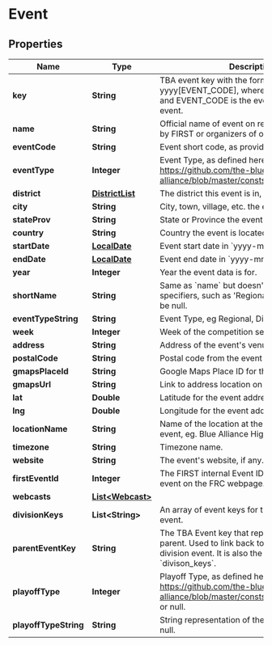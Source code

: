 
# Event

## Properties
Name | Type | Description | Notes
------------ | ------------- | ------------- | -------------
**key** | **String** | TBA event key with the format yyyy[EVENT_CODE], where yyyy is the year, and EVENT_CODE is the event code of the event. | 
**name** | **String** | Official name of event on record either provided by FIRST or organizers of offseason event. | 
**eventCode** | **String** | Event short code, as provided by FIRST. | 
**eventType** | **Integer** | Event Type, as defined here: https://github.com/the-blue-alliance/the-blue-alliance/blob/master/consts/event_type.py#L2 | 
**district** | [**DistrictList**](DistrictList.md) | The district this event is in, may be null. |  [optional]
**city** | **String** | City, town, village, etc. the event is located in. |  [optional]
**stateProv** | **String** | State or Province the event is located in. |  [optional]
**country** | **String** | Country the event is located in. |  [optional]
**startDate** | [**LocalDate**](LocalDate.md) | Event start date in &#x60;yyyy-mm-dd&#x60; format. | 
**endDate** | [**LocalDate**](LocalDate.md) | Event end date in &#x60;yyyy-mm-dd&#x60; format. | 
**year** | **Integer** | Year the event data is for. | 
**shortName** | **String** | Same as &#x60;name&#x60; but doesn&#39;t include event specifiers, such as &#39;Regional&#39; or &#39;District&#39;. May be null. |  [optional]
**eventTypeString** | **String** | Event Type, eg Regional, District, or Offseason. | 
**week** | **Integer** | Week of the competition season this event is in. |  [optional]
**address** | **String** | Address of the event&#39;s venue, if available. |  [optional]
**postalCode** | **String** | Postal code from the event address. |  [optional]
**gmapsPlaceId** | **String** | Google Maps Place ID for the event address. |  [optional]
**gmapsUrl** | **String** | Link to address location on Google Maps. |  [optional]
**lat** | **Double** | Latitude for the event address. |  [optional]
**lng** | **Double** | Longitude for the event address. |  [optional]
**locationName** | **String** | Name of the location at the address for the event, eg. Blue Alliance High School. |  [optional]
**timezone** | **String** | Timezone name. |  [optional]
**website** | **String** | The event&#39;s website, if any. |  [optional]
**firstEventId** | **Integer** | The FIRST internal Event ID, used to link to the event on the FRC webpage. |  [optional]
**webcasts** | [**List&lt;Webcast&gt;**](Webcast.md) |  |  [optional]
**divisionKeys** | **List&lt;String&gt;** | An array of event keys for the divisions at this event. |  [optional]
**parentEventKey** | **String** | The TBA Event key that represents the event&#39;s parent. Used to link back to the event from a division event. It is also the inverse relation of &#x60;divison_keys&#x60;. |  [optional]
**playoffType** | **Integer** | Playoff Type, as defined here: https://github.com/the-blue-alliance/the-blue-alliance/blob/master/consts/playoff_type.py#L4, or null. |  [optional]
**playoffTypeString** | **String** | String representation of the &#x60;playoff_type&#x60;, or null. |  [optional]



